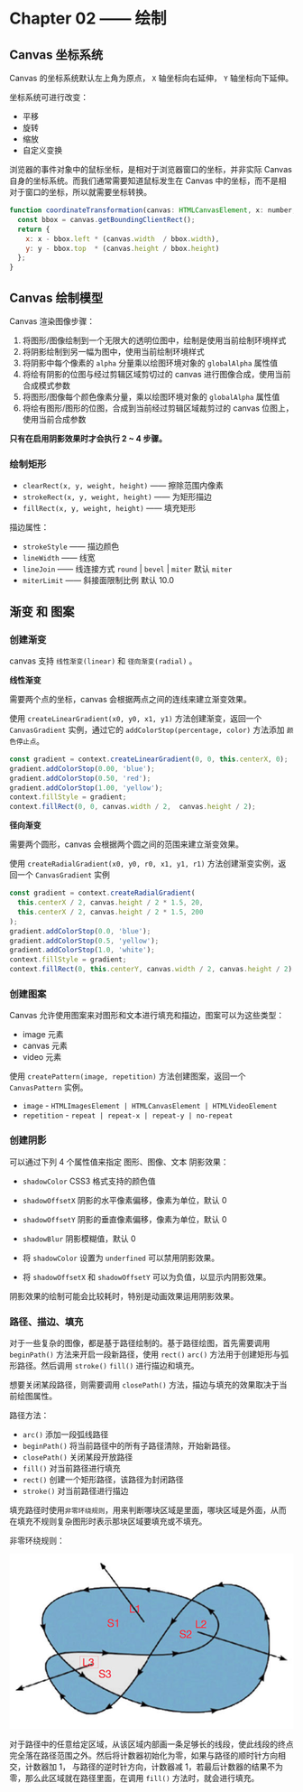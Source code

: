 # Chapter 02 —— 绘制


## Canvas 坐标系统

Canvas 的坐标系统默认左上角为原点， `X` 轴坐标向右延伸， `Y` 轴坐标向下延伸。

坐标系统可进行改变：

- 平移
- 旋转
- 缩放
- 自定义变换



浏览器的事件对象中的鼠标坐标，是相对于浏览器窗口的坐标，并非实际 Canvas 自身的坐标系统。而我们通常需要知道鼠标发生在 Canvas 中的坐标，而不是相对于窗口的坐标，所以就需要坐标转换。

``` js
function coordinateTransformation(canvas: HTMLCanvasElement, x: number, y: number) {
  const bbox = canvas.getBoundingClientRect();
  return {
    x: x - bbox.left * (canvas.width  / bbox.width),
    y: y - bbox.top  * (canvas.height / bbox.height)
  };
}
```


## Canvas 绘制模型

Canvas 渲染图像步骤：

1. 将图形/图像绘制到一个无限大的透明位图中，绘制是使用当前绘制环境样式
2. 将阴影绘制到另一幅为图中，使用当前绘制环境样式
3. 将阴影中每个像素的 `alpha` 分量乘以绘图环境对象的 `globalAlpha` 属性值
4. 将绘有阴影的位图与经过剪辑区域剪切过的 canvas 进行图像合成，使用当前合成模式参数
5. 将图形/图像每个颜色像素分量，乘以绘图环境对象的  `globalAlpha` 属性值
6. 将绘有图形/图形的位图，合成到当前经过剪辑区域裁剪过的 canvas 位图上，使用当前合成参数

**只有在启用阴影效果时才会执行 2 ~ 4 步骤。**

### 绘制矩形

- `clearRect(x, y, weight, height)`   —— 擦除范围内像素
- `strokeRect(x, y, weight, height)`  —— 为矩形描边
- `fillRect(x, y, weight, height)`    —— 填充矩形

描边属性：

- `strokeStyle`     —— 描边颜色
- `lineWidth`     —— 线宽
- `lineJoin`    —— 线连接方式 `round` | `bevel` | `miter` 默认 `miter`
- `miterLimit`    —— 斜接面限制比例 默认 10.0 


## 渐变 和  图案


### 创建渐变

canvas 支持 `线性渐变(linear)` 和 `径向渐变(radial)` 。


**线性渐变** 

需要两个点的坐标，canvas 会根据两点之间的连线来建立渐变效果。

使用 `createLinearGradient(x0, y0, x1, y1)` 方法创建渐变，返回一个 `CanvasGradient` 实例，通过它的 `addColorStop(percentage, color)` 方法添加 `颜色停止点`。


``` js
const gradient = context.createLinearGradient(0, 0, this.centerX, 0);
gradient.addColorStop(0.00, 'blue');
gradient.addColorStop(0.50, 'red');
gradient.addColorStop(1.00, 'yellow');
context.fillStyle = gradient;
context.fillRect(0, 0, canvas.width / 2,  canvas.height / 2);
```


**径向渐变** 


需要两个圆形，canvas 会根据两个圆之间的范围来建立渐变效果。


使用 `createRadialGradient(x0, y0, r0, x1, y1, r1)` 方法创建渐变实例，返回一个 `CanvasGradient` 实例


``` js
const gradient = context.createRadialGradient(
  this.centerX / 2, canvas.height / 2 * 1.5, 20,
  this.centerX / 2, canvas.height / 2 * 1.5, 200
);
gradient.addColorStop(0.0, 'blue');
gradient.addColorStop(0.5, 'yellow');
gradient.addColorStop(1.0, 'white');
context.fillStyle = gradient;
context.fillRect(0, this.centerY, canvas.width / 2, canvas.height / 2);
```


### 创建图案


Canvas 允许使用图案来对图形和文本进行填充和描边，图案可以为这些类型：

- image 元素
- canvas 元素
- video 元素

使用 `createPattern(image, repetition)` 方法创建图案，返回一个 `CanvasPattern` 实例。

- `image` - `HTMLImagesElement | HTMLCanvasElement | HTMLVideoElement`
- `repetition` - `repeat | repeat-x | repeat-y | no-repeat`



### 创建阴影

可以通过下列 4 个属性值来指定 图形、图像、文本 阴影效果：

- `shadowColor` CSS3 格式支持的颜色值
- `shadowOffsetX` 阴影的水平像素偏移，像素为单位，默认 0
- `shadowOffsetY` 阴影的垂直像素偏移，像素为单位，默认 0
- `shadowBlur` 阴影模糊值，默认 0

- 将 `shadowColor` 设置为 `underfined` 可以禁用阴影效果。
- 将 `shadowOffsetX` 和 `shadowOffsetY` 可以为负值，以显示内阴影效果。


阴影效果的绘制可能会比较耗时，特别是动画效果运用阴影效果。



### 路径、描边、填充

对于一些复杂的图像，都是基于路径绘制的。基于路径绘图，首先需要调用 `beginPath()` 方法来开启一段新路径，使用 `rect()` `arc()` 方法用于创建矩形与弧形路径。然后调用 `stroke()`  `fill()` 进行描边和填充。

想要关闭某段路径，则需要调用 `closePath()` 方法，描边与填充的效果取决于当前绘图属性。

路径方法：

- `arc()` 添加一段弧线路径
- `beginPath()` 将当前路径中的所有子路径清除，开始新路径。
- `closePath()` 关闭某段开放路径
- `fill()` 对当前路径进行填充
- `rect()` 创建一个矩形路径，该路径为封闭路径
- `stroke()` 对当前路径进行描边

填充路径时使用`非零环绕规则`，用来判断哪块区域是里面，哪块区域是外面，从而在填充不规则复杂图形时表示那块区域要填充或不填充。

非零环绕规则：

![](./images/non-zero-winding-number-rule.jpg)

对于路径中的任意给定区域，从该区域内部画一条足够长的线段，使此线段的终点完全落在路径范围之外。然后将计数器初始化为零，如果与路径的顺时针方向相交，计数器加 1， 与路径的逆时针方向，计数器减 1，若最后计数器的结果不为零，那么此区域就在路径里面，在调用 `fill()` 方法时，就会进行填充。




